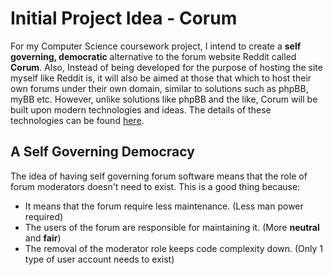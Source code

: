 # Initial Project Idea - Corum

For my Computer Science coursework project, I intend to create a **self governing, democratic** alternative to the forum website Reddit called **Corum**. 
Also, Instead of being developed for the purpose of hosting the site myself like Reddit is, it will also be aimed at those that which to host their own forums under their own domain, similar to solutions such as phpBB, myBB etc. However, unlike solutions like phpBB and the like, Corum will be built upon modern technologies and ideas. The details of these technologies can be found [here](technologies.md).

## A Self Governing Democracy
The idea of having self governing forum software means that the role of forum moderators doesn't need to exist. This is a good thing because:

* It means that the forum require less maintenance. (Less man power required)
* The users of the forum are responsible for maintaining it. (More **neutral** and **fair**)
* The removal of the moderator role keeps code complexity down. (Only 1 type of user account needs to exist)

